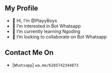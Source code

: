 ## My Profile

- 👋 Hi, I’m @PlayyBoys
- 👀 I’m interested in Bot Whatsapp
- 🌱 I’m currently learning Ngoding
- 💞️ I’m looking to collaborate on Bot Whatsapp

## Contact Me On

* [`Whatsapp`] `wa.me/6285742344873`

<!---
PlayyBoys/PlayyBoys is a ✨ special ✨ repository because its `README.md` (this file) appears on your GitHub profile.
You can click the Preview link to take a look at your changes.
--->
